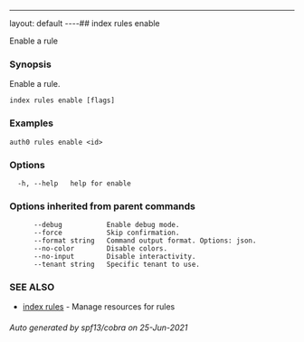 ---
layout: default
----## index rules enable

Enable a rule

### Synopsis

Enable a rule.

```
index rules enable [flags]
```

### Examples

```
auth0 rules enable <id>
```

### Options

```
  -h, --help   help for enable
```

### Options inherited from parent commands

```
      --debug           Enable debug mode.
      --force           Skip confirmation.
      --format string   Command output format. Options: json.
      --no-color        Disable colors.
      --no-input        Disable interactivity.
      --tenant string   Specific tenant to use.
```

### SEE ALSO

* [index rules](index_rules.md)	 - Manage resources for rules

###### Auto generated by spf13/cobra on 25-Jun-2021
